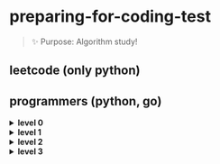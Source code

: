 # preparing-for-coding-test
> ✨ Purpose: Algorithm study!

## leetcode (only python)

## programmers (python, go)
<details>
<summary><b> level 0 </b></summary>   
<div markdown="1">   

+ [다음에 올 숫자 ](https://github.com/sujiny-tech/preparing-for-coding-test/blob/main/programmers/level0/nextnum.go)
+ [7의 개수](https://github.com/sujiny-tech/preparing-for-coding-test/blob/main/programmers/level0/countnum7.go)
+ [중앙값 구하기](https://github.com/sujiny-tech/preparing-for-coding-test/blob/main/programmers/level0/median.go)
+ [순서쌍의 개수](https://github.com/sujiny-tech/preparing-for-coding-test/blob/main/programmers/level0/NumOfOrderedPair.go)
+ [짝수는 싫어요](https://github.com/sujiny-tech/preparing-for-coding-test/blob/main/programmers/level0/HateEvenNum.go)
+ [제곱 수 판별하기](https://github.com/sujiny-tech/preparing-for-coding-test/blob/main/programmers/level0/DetermineSqrNum.go)
+ [개미 군단](https://github.com/sujiny-tech/preparing-for-coding-test/blob/main/programmers/level0/GeneralAnt.go)
+ [대문자와 소문자](https://github.com/sujiny-tech/preparing-for-coding-test/blob/main/programmers/level0/UppercaseAndLowercase.go)
+ [암호 해독](https://github.com/sujiny-tech/preparing-for-coding-test/blob/main/programmers/level0/Decryption.go)
+ [가위 바위 보](https://github.com/sujiny-tech/preparing-for-coding-test/blob/main/programmers/level0/RockPaperScissors.go)
+ [옹알이(1)](https://github.com/sujiny-tech/preparing-for-coding-test/blob/main/programmers/level0/babbling.py)
+ [숨어있는 숫자의 덧셈(1)](https://github.com/sujiny-tech/preparing-for-coding-test/blob/main/programmers/level0/AddOfHiddenNum.go)
+ [문자열 안에 문자열](https://github.com/sujiny-tech/preparing-for-coding-test/blob/main/programmers/level0/StringInString.go)
+ [삼각형의 완성조건(1)](https://github.com/sujiny-tech/preparing-for-coding-test/blob/main/programmers/level0/ConditionOfTriangle.go)
+ 몫 구하기
+ 나머지 구하기
+ 숫자 비교하기
+ 두 수의 차
+ 두 수의 곱
+ 두 수의 합
+ 두 수의 차
+ 두 수의 나눗셈
+ 짝수의 합
+ 짝수 홀수 개수
+ 중복된 숫자 개수
+ 점의 위치 구하기
+ 배열 뒤집기
+ 배열 자르기
+ 배열의 평균값
+ 배열의 유사도
+ 배열 원소의 길이
+ 배열 두 배 만들기
+ 머쓱이보다 키 큰 사람
+ 나이 출력
+ 양꼬치
+ 각도기
+ 특정 문자 제거하기
+ 문자열 뒤집기
+ 문자 반복 출력하기
+ 자릿수 더하기
+ 모음 제거
+ 편지
+ 아이스 아메리카노
+ 최댓값 만들기(1)
+ 피자 나눠먹기(1)

</div>
</details>

<details>
<summary><b> level 1 </b></summary>   
<div markdown="1">   

+ [자릿 수 더하기](https://github.com/sujiny-tech/preparing-for-coding-test/blob/main/programmers/level1/SumOfDigits.go)
+ [약수의 합](https://github.com/sujiny-tech/preparing-for-coding-test/blob/main/programmers/level1/SumOfDivisors.go)
+ [짝수와 홀수](https://github.com/sujiny-tech/preparing-for-coding-test/blob/main/programmers/level1/EvenAndOdd.go)
+ [평균 구하기](https://github.com/sujiny-tech/preparing-for-coding-test/blob/main/programmers/level1/CalculateMean.go)
+ [x만큼 간격이 있는 n개의 숫자](https://github.com/sujiny-tech/preparing-for-coding-test/blob/main/programmers/level1/NumbersSpacedByX.go)
+ [정수 제곱근 판별](https://github.com/sujiny-tech/preparing-for-coding-test/blob/main/programmers/level1/DetermineSqrNum.go)   
+ [나머지가 1이 되는 수 찾기](https://github.com/sujiny-tech/preparing-for-coding-test/blob/main/programmers/level1/FindRemainder1.go)
+ [자연수 뒤집어 배열로 만들기](https://github.com/sujiny-tech/preparing-for-coding-test/blob/main/programmers/level1/MakeReverseArrayofN.go)   
+ [정수 내림차순으로 배치하기](https://github.com/sujiny-tech/preparing-for-coding-test/blob/main/programmers/level1/SortIntegers_DescendingOrder.go)
+ [문자열을 정수로 바꾸기](https://github.com/sujiny-tech/preparing-for-coding-test/blob/main/programmers/level1/CovertStringToInt.go)
+ [하샤드 수](https://github.com/sujiny-tech/preparing-for-coding-test/blob/main/programmers/level1/HarshadNum.go)
+ [두 정수 사이의 함](https://github.com/sujiny-tech/preparing-for-coding-test/blob/main/programmers/level1/SumBetweenInteger.go)
+ [콜라츠 추측](https://github.com/sujiny-tech/preparing-for-coding-test/blob/main/programmers/level1/CollatzConjecture.go)
+ [서울에서 김서방 찾기](https://github.com/sujiny-tech/preparing-for-coding-test/blob/main/programmers/level1/ANeedleInaHaystack.go)
+ [나누어 떨어지는 숫자 배열](https://github.com/sujiny-tech/preparing-for-coding-test/blob/main/programmers/level1/DivisibleArrayOfNums.go)
+ [핸드폰 번호 가리기](https://github.com/sujiny-tech/preparing-for-coding-test/blob/main/programmers/level1/HidePhoneNumber.go)
+ [음 양 더하기](https://github.com/sujiny-tech/preparing-for-coding-test/blob/main/programmers/level1/AddNegativeAndPositiveNums.go)
+ [제일 작은 수 제거하기](https://github.com/sujiny-tech/preparing-for-coding-test/blob/main/programmers/level1/RemoveSmallestNum.go)
+ [없는 숫자 더하기](https://github.com/sujiny-tech/preparing-for-coding-test/blob/main/programmers/level1/AddNotExistedNums.go)   
+ [가운데 글자 가져오기](https://github.com/sujiny-tech/preparing-for-coding-test/blob/main/programmers/level1/GetMiddleLetter.go)
+ [수박수박수박수박수박수?](https://github.com/sujiny-tech/preparing-for-coding-test/blob/main/programmers/level1/Watermelonwater.go)
+ [약수의 개수와 덧셈](https://github.com/sujiny-tech/preparing-for-coding-test/blob/main/programmers/level1/AddOfNumDivisor.go)   

</div>
</details>

<details>
<summary><b> level 2 </b></summary>   
<div markdown="1">   


+ [최댓값과 최솟값](https://github.com/sujiny-tech/preparing-for-coding-test/blob/main/programmers/level2/MinNumAndMaxNum.go)
+ [피보나치 수](https://github.com/sujiny-tech/preparing-for-coding-test/blob/main/programmers/level2/Fibonacci.go)   


</div>
</details>



<details>
<summary><b> level 3 </b></summary>   
<div markdown="1">   
  
  + [이중우선순위큐](https://github.com/sujiny-tech/preparing-for-coding-test/blob/main/programmers/level3/Double_priority_queue.go)

</div>
</details>
